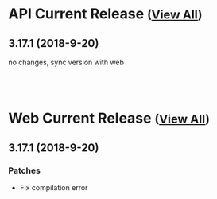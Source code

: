 
# API Current Release <small>([View All](/API.md))</small>
## 3.17.1 (2018-9-20)
no changes, sync version with web

<br><br>
# Web Current Release <small>([View All](/Web.md))</small>
## 3.17.1 (2018-9-20)
### Patches 

- Fix compilation error

  